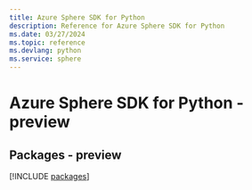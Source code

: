 ```yaml
---
title: Azure Sphere SDK for Python
description: Reference for Azure Sphere SDK for Python
ms.date: 03/27/2024
ms.topic: reference
ms.devlang: python
ms.service: sphere
---
```

# Azure Sphere SDK for Python - preview
## Packages - preview
[!INCLUDE [packages](sphere-index.md)]